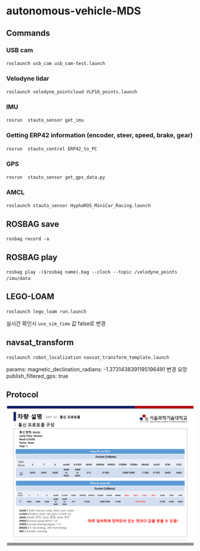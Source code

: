 # autonomous-vehicle-MDS


## Commands

### USB cam

``roslaunch usb_cam usb_cam-test.launch ``


### Velodyne lidar

``roslaunch velodyne_pointcloud VLP16_points.launch``


### IMU

``rosrun  stauto_sensor get_imu ``


### Getting ERP42 information (encoder, steer, speed, brake, gear)

``rosrun  stauto_control ERP42_to_PC``

### GPS

``rosrun  stauto_sensor get_gps_data.py ``

### AMCL

``roslaunch stauto_sensor HyphaROS_MiniCar_Racing.launch ``

## ROSBAG save

``rosbag record -a ``


## ROSBAG play

``rosbag play -($rosbag name).bag --clock --topic /velodyne_points /imu/data ``

## LEGO-LOAM
``roslaunch lego_loam run.launch ``

실시간 확인시 `use_sim_time` 값 false로 변경

## navsat_transform
``roslaunch robot_localization navsat_transform_template.launch ``

params: magnetic_declination_radians: -1.3731438391195196491 변경 요망
        publish_filtered_gps: true

## Protocol

![img](./docs/Protocol_set.png)

